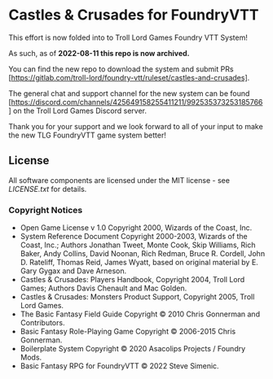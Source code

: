 # Castles & Crusades for FoundryVTT

This effort is now folded into to Troll Lord Games Foundry VTT System!

As such, as of **2022-08-11 this repo is now archived.**

You can find the new repo to download the system and submit PRs [https://gitlab.com/troll-lord/foundry-vtt/ruleset/castles-and-crusades].

The general chat and support channel for the new system can be found [https://discord.com/channels/425649158255411211/992535373253185766] on the Troll Lord Games Discord server.

Thank you for your support and we look forward to all of your input to make the new TLG FoundryVTT game system better!


## License

All software components are licensed under the MIT license - see *LICENSE.txt* for details.


### Copyright Notices

- Open Game License v 1.0 Copyright 2000, Wizards of the Coast, Inc.
- System Reference Document Copyright 2000-2003, Wizards of the Coast, Inc.; Authors Jonathan Tweet, Monte Cook, Skip Williams, Rich Baker, Andy Collins, David Noonan, Rich Redman, Bruce R. Cordell, John D. Rateliff, Thomas Reid, James Wyatt, based on original material by E. Gary Gygax and Dave Arneson.
- Castles & Crusades: Players Handbook, Copyright 2004, Troll Lord Games; Authors Davis Chenault and Mac Golden.
- Castles & Crusades: Monsters Product Support, Copyright 2005, Troll Lord Games.
- The Basic Fantasy Field Guide Copyright © 2010 Chris Gonnerman and Contributors.
- Basic Fantasy Role-Playing Game Copyright © 2006-2015 Chris Gonnerman.
- Boilerplate System Copyright © 2020 Asacolips Projects / Foundry Mods.
- Basic Fantasy RPG for FoundryVTT © 2022 Steve Simenic.
